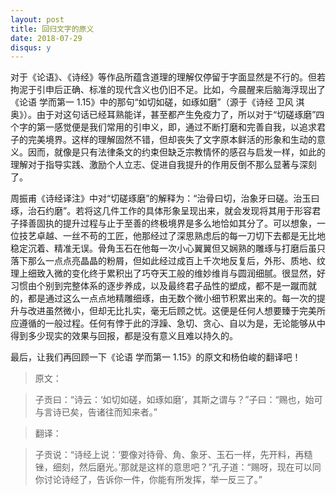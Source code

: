 ```yaml
---
layout: post
title: 回归文字的原义
date: 2018-07-29
disqus: y
---
```


对于《论语》、《诗经》等作品所蕴含道理的理解仅停留于字面显然是不行的。但若拘泥于引申后正确、标准的现代含义也仍旧不足。比如，今晨醒来后脑海浮现出了《论语 学而第一 1.15》中的那句“如切如磋，如琢如磨”（源于《诗经 卫风 淇奥》）。由于对这句话已经耳熟能详，甚至都产生免疫力了，所以对于“切磋琢磨”四个字的第一感觉便是我们常用的引申义，即，通过不断打磨和完善自我，以追求君子的完美境界。这样的理解固然不错，但却丧失了文字原本鲜活的形象和生动的意义。因而，就像是只有法律条文的约束但缺乏宗教情怀的感召与启发一样，如此的理解对于指导实践、激励个人立志、促进自我提升的作用反倒不那么显著与深刻了。

周振甫《诗经译注》中对“切磋琢磨”的解释为：“治骨曰切，治象牙曰磋。治玉曰琢，治石约磨”。若将这几件工作的具体形象呈现出来，就会发现将其用于形容君子择善固执的提升过程与止于至善的终极境界是多么地恰如其分了。可以想象，一位技艺卓越、一丝不苟的工匠，他那经过了深思熟虑后的每一刀切下去都是无比地稳定沉着、精准无误。骨角玉石在他每一次小心翼翼但又娴熟的雕琢与打磨后虽只落下那么一点点亮晶晶的粉屑，但如此经过成百上千次地反复后，外形、质地、纹理上细致入微的变化终于累积出了巧夺天工般的维妙维肖与圆润细腻。很显然，好习惯由个别到完整体系的逐步养成，以及最终君子品性的塑成，都不是一蹴而就的，都是通过这么一点点地精雕细琢，由无数个微小细节积累出来的。每一次的提升与改进虽然微小，但却无比扎实，毫无后顾之忧。这便是任何人想要臻于完美所应遵循的一般过程。任何有悖于此的浮躁、急切、贪心、自以为是，无论能够从中得到多少现实的效果与回报，都是没有意义且难以持久的。

最后，让我们再回顾一下《论语 学而第一 1.15》的原文和杨伯峻的翻译吧！

> 原文：

> 子贡曰：“诗云：‘如切如磋，如琢如磨’，其斯之谓与？”子曰：“赐也，始可与言诗已矣，告诸往而知来者。”

> 翻译：

> 子贡说：“诗经上说：‘要像对待骨、角、象牙、玉石一样，先开料，再糙锉，细刻，然后磨光。’那就是这样的意思吧？”孔子道：“赐呀，现在可以同你讨论诗经了，告诉你一件，你能有所发挥，举一反三了。”

